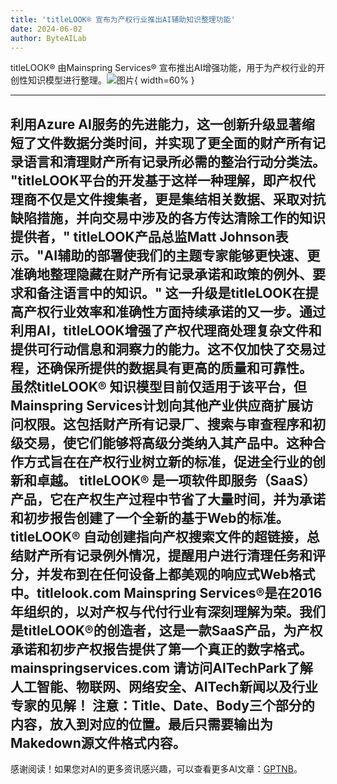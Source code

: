 ```yaml
---
title: 'titleLOOK® 宣布为产权行业推出AI辅助知识整理功能'
date: 2024-06-02
author: ByteAILab
---
```


titleLOOK® 由Mainspring Services® 宣布推出AI增强功能，用于为产权行业的开创性知识模型进行整理。![图片](https://ai-techpark.com/wp-content/uploads/2024/05/titleLOOK-960x540.jpg){ width=60% }

---
利用Azure AI服务的先进能力，这一创新升级显著缩短了文件数据分类时间，并实现了更全面的财产所有记录语言和清理财产所有记录所必需的整治行动分类法。
"titleLOOK平台的开发基于这样一种理解，即产权代理商不仅是文件搜集者，更是集结相关数据、采取对抗缺陷措施，并向交易中涉及的各方传达清除工作的知识提供者，" titleLOOK产品总监Matt Johnson表示。"AI辅助的部署使我们的主题专家能够更快速、更准确地整理隐藏在财产所有记录承诺和政策的例外、要求和备注语言中的知识。"
这一升级是titleLOOK在提高产权行业效率和准确性方面持续承诺的又一步。通过利用AI，titleLOOK增强了产权代理商处理复杂文件和提供可行动信息和洞察力的能力。这不仅加快了交易过程，还确保所提供的数据具有更高的质量和可靠性。
虽然titleLOOK® 知识模型目前仅适用于该平台，但Mainspring Services计划向其他产业供应商扩展访问权限。这包括财产所有记录厂、搜索与审查程序和初级交易，使它们能够将高级分类纳入其产品中。这种合作方式旨在在产权行业树立新的标准，促进全行业的创新和卓越。
titleLOOK® 是一项软件即服务（SaaS）产品，它在产权生产过程中节省了大量时间，并为承诺和初步报告创建了一个全新的基于Web的标准。titleLOOK® 自动创建指向产权搜索文件的超链接，总结财产所有记录例外情况，提醒用户进行清理任务和评分，并发布到在任何设备上都美观的响应式Web格式中。titlelook.com
Mainspring Services®是在2016年组织的，以对产权与代付行业有深刻理解为荣。我们是titleLOOK®的创造者，这是一款SaaS产品，为产权承诺和初步产权报告提供了第一个真正的数字格式。mainspringservices.com
请访问AITechPark了解人工智能、物联网、网络安全、AITech新闻以及行业专家的见解！
   注意：Title、Date、Body三个部分的内容，放入到对应的位置。最后只需要输出为Makedown源文件格式内容。
---
感谢阅读！如果您对AI的更多资讯感兴趣，可以查看更多AI文章：[GPTNB](https://gptnb.com)。